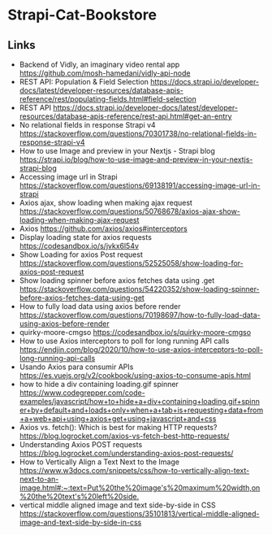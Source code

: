 # Strapi-Cat-Bookstore


## Links

+ Backend of Vidly, an imaginary video rental app <https://github.com/mosh-hamedani/vidly-api-node>
+ REST API: Population & Field Selection <https://docs.strapi.io/developer-docs/latest/developer-resources/database-apis-reference/rest/populating-fields.html#field-selection>
+ REST API <https://docs.strapi.io/developer-docs/latest/developer-resources/database-apis-reference/rest-api.html#get-an-entry>
+ No relational fields in response Strapi v4 <https://stackoverflow.com/questions/70301738/no-relational-fields-in-response-strapi-v4>
+ How to use Image and preview in your Nextjs - Strapi blog <https://strapi.io/blog/how-to-use-image-and-preview-in-your-nextjs-strapi-blog>
+ Accessing image url in Strapi <https://stackoverflow.com/questions/69138191/accessing-image-url-in-strapi>
+ Axios ajax, show loading when making ajax request <https://stackoverflow.com/questions/50768678/axios-ajax-show-loading-when-making-ajax-request>
+ Axios <https://github.com/axios/axios#interceptors>
+ Display loading state for axios requests <https://codesandbox.io/s/jvkx6l54v>
+ Show Loading for axios Post request <https://stackoverflow.com/questions/52525058/show-loading-for-axios-post-request>
+ Show loading spinner before axios fetches data using .get <https://stackoverflow.com/questions/54220352/show-loading-spinner-before-axios-fetches-data-using-get>
+ How to fully load data using axios before render <https://stackoverflow.com/questions/70198697/how-to-fully-load-data-using-axios-before-render>
+ quirky-moore-cmgso <https://codesandbox.io/s/quirky-moore-cmgso>
+ How to use Axios interceptors to poll for long running API calls <https://endjin.com/blog/2020/10/how-to-use-axios-interceptors-to-poll-long-running-api-calls>
+ Usando Axios para consumir APIs <https://es.vuejs.org/v2/cookbook/using-axios-to-consume-apis.html>
+ how to hide a div containing loading.gif spinner <https://www.codegrepper.com/code-examples/javascript/how+to+hide+a+div+containing+loading.gif+spinner+by+default+and+loads+only+when+a+tab+is+requesting+data+from+a+web+api+using+axios+get+using+javascript+and+css>
+ Axios vs. fetch(): Which is best for making HTTP requests? <https://blog.logrocket.com/axios-vs-fetch-best-http-requests/>
+ Understanding Axios POST requests <https://blog.logrocket.com/understanding-axios-post-requests/>
+ How to Vertically Align a Text Next to the Image <https://www.w3docs.com/snippets/css/how-to-vertically-align-text-next-to-an-image.html#:~:text=Put%20the%20image's%20maximum%20width,on%20the%20text's%20left%20side.>
+ vertical middle aligned image and text side-by-side in CSS  <https://stackoverflow.com/questions/35101813/vertical-middle-aligned-image-and-text-side-by-side-in-css>
